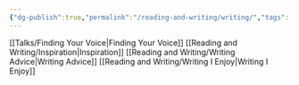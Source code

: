 ```yaml
---
{"dg-publish":true,"permalink":"/reading-and-writing/writing/","tags":["writing, landing"],"noteIcon":""}
---
```



[[Talks/Finding Your Voice\|Finding Your Voice]]
[[Reading and Writing/Inspiration\|Inspiration]]
[[Reading and Writing/Writing Advice\|Writing Advice]]
[[Reading and Writing/Writing I Enjoy\|Writing I Enjoy]]